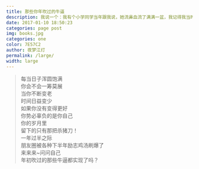 ```yaml
---  
title: 那些你年吹过的牛逼  
description: 我说一个：我有个小学同学当年跟我说，她流鼻血流了满满一盆，我记得我当时回答她说：你这么牛！（现在想想，她流了一盆鼻血居然没死！） 
date: 2017-01-10 18:50:23  
categories: page post  
img: books.jpg 
categories: one
color: 7E57C2  
author: 夜梦江灯  
permalink: /large/  
width: large  
---  
```


<blockquote>
每当日子浑圆饱满<br>
你会不会一筹莫展<br>  
当你不断变老<br>
时间日益变少<br>
如果你没有变得更好<br>
你势必辜负的是你自己<br> 
你的岁月里<br>
留下的只有那把杀猪刀！<br>  
一年过半之际<br>
朋友圈被各种下半年励志鸡汤刷爆了<br> 
来来来~问问自己<br> 
年初吹过的那些牛逼都实现了吗？<br>
</blockquote> 



<style>
.page-container {max-width: 1000px}
</style>
